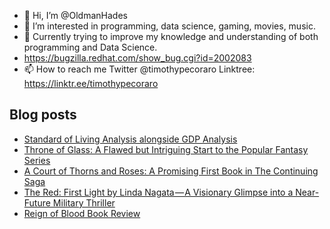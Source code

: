 - 👋 Hi, I’m @OldmanHades
- 👀 I’m interested in programming, data science, gaming, movies, music.
- 🌱 Currently trying to improve my knowledge and understanding of both programming and Data Science.
- https://bugzilla.redhat.com/show_bug.cgi?id=2002083
- 📫 How to reach me Twitter @timothypecoraro
Linktree: https://linktr.ee/timothypecoraro

## Blog posts
<!-- BLOG-POST-LIST:START -->
- [Standard of Living Analysis alongside GDP Analysis](https://medium.com/@timothypecoraro/standard-of-living-analysis-alongside-gdp-analysis-25d236121579?source=rss-5097f5c9b801------2)
- [Throne of Glass: A Flawed but Intriguing Start to the Popular Fantasy Series](https://medium.com/@timothypecoraro/throne-of-glass-a-flawed-but-intriguing-start-to-the-popular-fantasy-series-2e50ad23bab9?source=rss-5097f5c9b801------2)
- [A Court of Thorns and Roses: A Promising First Book in The Continuing Saga](https://medium.com/@timothypecoraro/a-court-of-thorns-and-roses-a-promising-first-book-in-the-continuing-saga-6493546c08d1?source=rss-5097f5c9b801------2)
- [The Red: First Light by Linda Nagata — A Visionary Glimpse into a Near-Future Military Thriller](https://medium.com/@timothypecoraro/the-red-first-light-by-linda-nagata-a-visionary-glimpse-into-a-near-future-military-thriller-ca55a4664ee3?source=rss-5097f5c9b801------2)
- [Reign of Blood Book Review](https://medium.com/@timothypecoraro/reign-of-blood-book-review-d2b3f78adb69?source=rss-5097f5c9b801------2)
<!-- BLOG-POST-LIST:END -->
